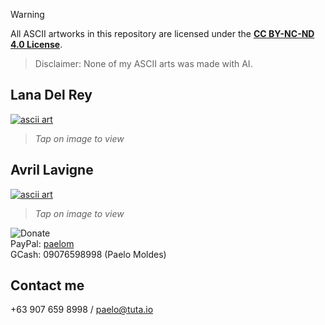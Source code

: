 > [!WARNING]
> All ASCII artworks in this repository are licensed under the **[CC BY-NC-ND 4.0 License](https://creativecommons.org/licenses/by-nc-nd/4.0/legalcode.en)**.  

> Disclaimer: None of my ASCII arts was made with AI.

## Lana Del Rey  
[![ascii art](https://ldaelo.github.io/ascii-art/assets/screenshot-2.jpg)](https://ldaelo.github.io/ascii-art/Lana%20Del%20Rey-20250224121718.html)  
> *Tap on image to view*  

## Avril Lavigne  
[![ascii art](https://ldaelo.github.io/ascii-art/assets/screenshot-1.jpg)](https://ldaelo.github.io/ascii-art/Avril%20Lavigne-20250224020035.html)  
> *Tap on image to view*  
  
![Donate](https://ldaelo.github.io/ascii-art/donate.gif)  
PayPal: [paelom](https://www.paypal.me/paelom)  
GCash: 09076598998 (Paelo Moldes)  

## Contact me  
\+63 907 659 8998 / [paelo@tuta.io](mailto:paelo@tuta.io)  
